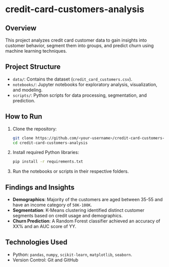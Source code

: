 # credit-card-customers-analysis


## Overview
This project analyzes credit card customer data to gain insights into customer behavior, segment them into groups, and predict churn using machine learning techniques.

## Project Structure
- `data/`: Contains the dataset (`credit_card_customers.csv`).
- `notebooks/`: Jupyter notebooks for exploratory analysis, visualization, and modeling.
- `scripts/`: Python scripts for data processing, segmentation, and prediction.

## How to Run
1. Clone the repository:
   ```bash
   git clone https://github.com/<your-username>/credit-card-customers-analysis.git
   cd credit-card-customers-analysis
   ```
2. Install required Python libraries:
   ```bash
   pip install -r requirements.txt
   ```
3. Run the notebooks or scripts in their respective folders.

## Findings and Insights
- **Demographics**: Majority of the customers are aged between 35-55 and have an income category of `50K-100K`.
- **Segmentation**: K-Means clustering identified distinct customer segments based on credit usage and demographics.
- **Churn Prediction**: A Random Forest classifier achieved an accuracy of XX% and an AUC score of YY.

## Technologies Used
- Python: `pandas`, `numpy`, `scikit-learn`, `matplotlib`, `seaborn`.
- Version Control: Git and GitHub
